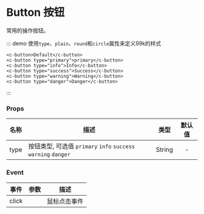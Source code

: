 # Button 按钮
  常用的操作按钮。

::: demo 使用`type`、`plain`、`round`和`circle`属性来定义99k的样式

```vue
<c-button>Default</c-button>
<c-button type="primary">primary</c-button>
<c-button type="info">Info</c-button>
<c-button type="success">Success</c-button>
<c-button type="warning">Warning</c-button>
<c-button type="danger">Danger</c-button>
```
:::


### Props


| 名称 | 描述 | 类型 | 默认值 |
| ------ | ------ | :------: | :------: |
| type | 按钮类型, 可选值 `primary` `info` `success` `warning` `danger` | String | - |


### Event
| 事件 | 参数 | 描述 |
| ------ | ------ | ------ |
| click |  | 鼠标点击事件 |
